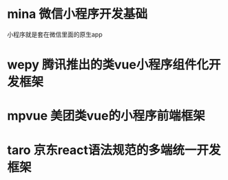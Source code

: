 # mina    微信小程序开发基础

小程序就是套在微信里面的原生app

# wepy     腾讯推出的类vue小程序组件化开发框架

# mpvue    美团类vue的小程序前端框架

# taro     京东react语法规范的多端统一开发框架

